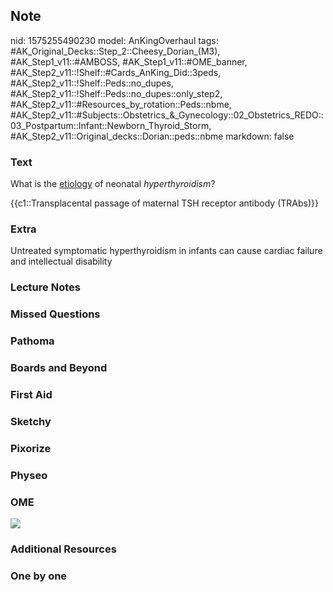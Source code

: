 ## Note
nid: 1575255490230
model: AnKingOverhaul
tags: #AK_Original_Decks::Step_2::Cheesy_Dorian_(M3), #AK_Step1_v11::#AMBOSS, #AK_Step1_v11::#OME_banner, #AK_Step2_v11::!Shelf::#Cards_AnKing_Did::3peds, #AK_Step2_v11::!Shelf::Peds::no_dupes, #AK_Step2_v11::!Shelf::Peds::no_dupes::only_step2, #AK_Step2_v11::#Resources_by_rotation::Peds::nbme, #AK_Step2_v11::#Subjects::Obstetrics_&_Gynecology::02_Obstetrics_REDO::03_Postpartum::Infant::Newborn_Thyroid_Storm, #AK_Step2_v11::Original_decks::Dorian::peds::nbme
markdown: false

### Text
What is the <u>etiology</u> of neonatal <i>hyperthyroidism</i>?
<div>
  {{c1::Transplacental passage of maternal TSH receptor antibody
  (TRAbs)}}
</div>

### Extra
Untreated symptomatic hyperthyroidism in infants can cause cardiac failure and intellectual disability

### Lecture Notes


### Missed Questions


### Pathoma


### Boards and Beyond


### First Aid


### Sketchy


### Pixorize


### Physeo


### OME
<div class="ome-widget">
  <a href="https://onlinemeded.org?ref=anki"><img src=
  "_OME_AnkiFlashcards_General_7.png"></a>
</div>

### Additional Resources


### One by one

